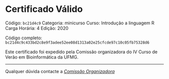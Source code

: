 # Certificado Válido

Código: `bc21d4c9`
Categoria: minicurso
Curso: Introdução a linguagem R
Carga Horária: 4
Edição: 2020


Código completo: `bc21d4c9c433bd2c8e9f3adee52ee08d1313a02e25cfcde97c10c05fb75328d6`


Este certificado foi expedido pela Comissão organizadora do IV Curso de Verão em Bioinformática da UFMG.

----

Qualquer dúvida contacte a [_Comissão Organizadora_](<mailto:cursobioinfoufmg@gmail.com$subject=[Certificados]>)

